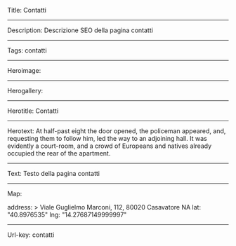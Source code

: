Title: Contatti

----

Description: Descrizione SEO della pagina contatti

----

Tags: contatti

----

Heroimage: 

----

Herogallery: 

----

Herotitle: Contatti

----

Herotext: At half-past eight the door opened, the policeman appeared, and, requesting them to follow him, led the way to an adjoining hall. It was evidently a court-room, and a crowd of Europeans and natives already occupied the rear of the apartment.

----

Text: Testo della pagina contatti

----

Map: 

address: >
  Viale Guglielmo Marconi, 112, 80020
  Casavatore NA
lat: "40.8976535"
lng: "14.27687149999997"

----

Url-key: contatti